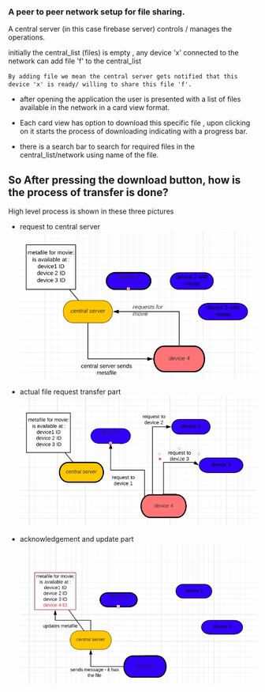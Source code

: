 ### A peer to peer network setup for file sharing.
A central server (in this case firebase server) controls / manages the operations.

initially the central_list (files)  is empty , any device 'x' connected to the network can add file 'f' to the central_list

    By adding file we mean the central server gets notified that this device 'x' is ready/ willing to share this file 'f'.


- after opening the application the user is presented with a list of files available in the network in a card view format.

- Each card view has option to download this specific file , upon clicking on it starts the process of downloading indicating with a progress bar.

- there is a search bar to search for required files in the central_list/network using name of the file.


## So After pressing the download button,  how is the process of transfer is done? 

High level process is shown in these three pictures 

- request to central server
![request_to_central_server](https://github.com/khalil192/synerzy-complete/blob/master/images/request_to_central_server.png)

- actual file request transfer part
![actual_file_request_transfer_part](https://github.com/khalil192/synerzy-complete/blob/master/images/actual_file_request_transfer_part.png)

- acknowledgement and update part
![acknowledgement_and_update_part](https://github.com/khalil192/synerzy-complete/blob/master/images/acknowledgement_and_update_part.png)
